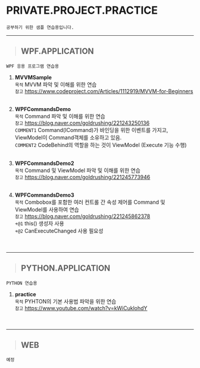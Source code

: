 # PRIVATE.PROJECT.PRACTICE
    공부하기 위한 샘플 연습용입니다.

* * *
>## WPF.APPLICATION
    WPF 응용 프로그램 연습용


1. **MVVMSample** <br>
`목적` MVVM 파악 및 이해를 위한 연습<br>
`참고` https://www.codeproject.com/Articles/1112919/MVVM-for-Beginners  <br><br>

2. **WPFCommandsDemo** <br>
`목적` Command 파악 및 이해를 위한 연습<br>
`참고` https://blog.naver.com/goldrushing/221243250136   <br>
`COMMENT1` Command(ICommand)가 바인딩을 위한 이벤트를 가지고,  ViewModel이 Command객체를 소유하고 있음.<br>
`COMMENT2` CodeBehind의 역할을 하는 것이 ViewModel (Execute 기능 수행)<br><br>

3. **WPFCommandsDemo2** <br>
`목적` Command 및 ViewModel 파악 및 이해를 위한 연습<br>
`참고` https://blog.naver.com/goldrushing/221245773946 <br><br>

4. **WPFCommandsDemo3** <br>
`목적` Combobox를 포함한 여러 컨트롤 간 속성 제어를 Command 및 ViewModel를 사용하여 연습<br>
`참고` https://blog.naver.com/goldrushing/221245862378 <br>
`+@1` this() 생성자 사용 <br>
`+@2` CanExecuteChanged 사용 필요성 <br><br><br>

* * *
>## PYTHON.APPLICATION
    PYTHON 연습용
    
 1. **practice** <br>
 `목적` PYHTON의 기본 사용법 파악을 위한 연습 <br>
 `참고` https://www.youtube.com/watch?v=kWiCuklohdY <br><br><br>
* * *
>## WEB
    예정
